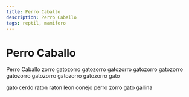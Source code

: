 ```yaml
---
title: Perro Caballo
description: Perro Caballo
tags: reptil, mamifero
---
```


# Perro Caballo

Perro Caballo zorro gatozorro gatozorro gatozorro gatozorro gatozorro gatozorro gatozorro gatozorro gatozorro gato

gato cerdo raton raton leon conejo perro zorro gato gallina